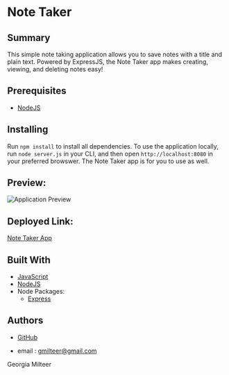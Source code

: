 # Note Taker

## Summary

This simple note taking application allows you to save notes with a title and plain text. Powered by ExpressJS, the Note Taker app makes creating, viewing, and deleting notes easy!

## Prerequisites

- [NodeJS](https://nodejs.org/)

## Installing

Run `npm install` to install all dependencies. To use the application locally, run `node server.js` in your CLI, and then open `http://localhost:8080` in your preferred browswer. The Note Taker app is for you to use as well.

## Preview:
![Application Preview](https://drive.google.com/file/d/1xoapUmRN4Q1aM5JPPtGlgUOLGWcoL9lc/view)
## Deployed Link:
[Note Taker App](https://peaceful-wildwood-79779.herokuapp.com/)

## Built With

- [JavaScript](https://developer.mozilla.org/en-US/docs/Web/JavaScript)
- [NodeJS](https://nodejs.org/)
- Node Packages:
  - [Express](https://www.npmjs.com/package/express)

## Authors
* [GitHub](https://github.com/gmilteer)

* email : gmilteer@gmail.com

Georgia Milteer
